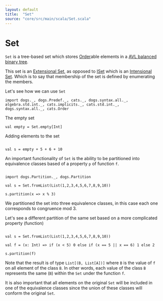 ```yaml
---
layout: default
title:  "Set"
source: "core/src/main/scala/Set.scala"
---
```

# Set

`Set` is a tree-based set which stores [Order](order)able elements in
a [AVL balanced binary tree](https://en.wikipedia.org/wiki/AVL_tree).

This set is an
[Extensional Set](https://en.wikipedia.org/wiki/Extensional_definition),
as opposed to [ISet](iset) which is an
[Intensional Set](https://en.wikipedia.org/wiki/Intensional_definition). Which
is to say that membership of the set is defined by enumerating the
members.

Let's see how we can use `Set`

```tut
import dogs._, dogs.Predef._, cats._, dogs.syntax.all._, algebra.std.int._, cats.implicits._, cats.std.int._, dogs.syntax.all._, cats.Order

```

The empty set

```
val empty = Set.empty[Int]
```

Adding elements to the set

```

val s = empty + 5 + 6 + 10

```

An important functionality of `Set` is the ability to be partitioned into equivalence classes based of a property `p` of
function `f`. 

```

import dogs.Partition._, dogs.Partition

val s = Set.fromList(List(1,2,3,4,5,6,7,8,9,10))

s.partition(x => x % 3)
```
We partitioned the set into three equivalence classes, in this case each one corresponds to congruence mod 3.

Let's see a different partition of the same set based on a more complicated property (function)

```

val s = Set.fromList(List(1,2,3,4,5,6,7,8,9,10))

val f = (x: Int) => if (x < 5) 0 else if (x == 5 || x == 6) 1 else 2

s.partition(f)

```

Note that the result is of type `List[(B, List[A])]` where `B` is the value of `f` on all element of the class `B`. In
other words, each value of the class `B` represents the same (`B`) within the `Set` under the function `f`. 

It is also important that all elements on the original `Set` will be included in one of the equivalence classes since
the union of these classes will conform the original `Set`.  